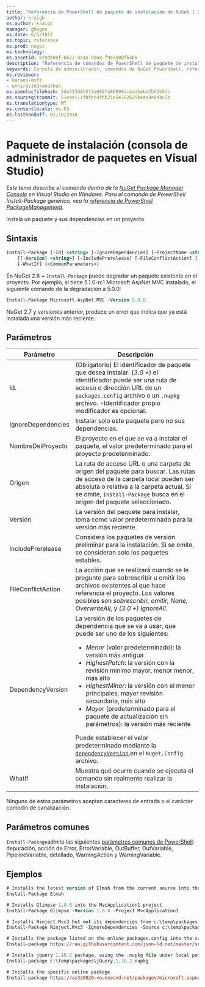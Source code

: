 ```yaml
---
title: "Referencia de PowerShell de paquete de instalación de NuGet | Documentos de Microsoft"
author: kraigb
ms.author: kraigb
manager: ghogen
ms.date: 6/1/2017
ms.topic: reference
ms.prod: nuget
ms.technology: 
ms.assetid: 879db0ef-6b72-4a4a-bb68-f9e3a00f64b8
description: "Referencia de comandos de PowerShell de paquete de instalación en la consola de administrador de paquetes de NuGet en Visual Studio."
keywords: Consola de administrador, comandos de NuGet Powershell, referencia de NuGet Powershell, Install-Package de paquete de NuGet
ms.reviewer:
- karann-msft
- unniravindranathan
ms.openlocfilehash: 5da523d8b517a6867a86998dceaa1eba7b55b5fc
ms.sourcegitcommit: 51eae111f0fec4fbb21e5e702629beaa3e8abc2b
ms.translationtype: MT
ms.contentlocale: es-ES
ms.lasthandoff: 01/10/2018
---
```

# <a name="install-package-package-manager-console-in-visual-studio"></a>Paquete de instalación (consola de administrador de paquetes en Visual Studio)

*Este tema describe el comando dentro de la [NuGet Package Manager Console](Package-Manager-Console.md) en Visual Studio en Windows. Para el comando de PowerShell Install-Package genérico, vea la [referencia de PowerShell PackageManagement](/powershell/module/packagemanagement/?view=powershell-6).*

Instala un paquete y sus dependencias en un proyecto.

## <a name="syntax"></a>Sintaxis

```ps
Install-Package [-Id] <string> [-IgnoreDependencies] [-ProjectName <string>] [[-Source] <string>] 
    [[-Version] <string>] [-IncludePrerelease] [-FileConflictAction] [-DependencyVersion]
    [-WhatIf] [<CommonParameters>]
```

En NuGet 2.8 + `Install-Package` puede degradar un paquete existente en el proyecto. Por ejemplo, si tiene 5.1.0-rc1 Microsoft.AspNet.MVC instalado, el siguiente comando de la degradación a 5.0.0:

```ps
Install-Package Microsoft.AspNet.MVC -Version 5.0.0.
```

NuGet 2.7 y versiones anterior, produce un error que indica que ya está instalada una versión más reciente.
  
## <a name="parameters"></a>Parámetros

| Parámetro | Descripción |
| --- | --- |
| Id. | (Obligatorio) El identificador de paquete que desea instalar. (*3.0 +*) el identificador puede ser una ruta de acceso o dirección URL de un `packages.config` archivo o un `.nupkg` archivo. -Identificador propio modificador es opcional. |
| IgnoreDependencies | Instalar solo este paquete pero no sus dependencias. |
| NombreDelProyecto | El proyecto en el que se va a instalar el paquete, el valor predeterminado para el proyecto predeterminado. |
| Origen | La ruta de acceso URL o una carpeta de origen del paquete para buscar. Las rutas de acceso de la carpeta local pueden ser absoluta o relativa a la carpeta actual. Si se omite, `Install-Package` busca en el origen del paquete seleccionado. |
| Versión | La versión del paquete para instalar, toma como valor predeterminado para la versión más reciente. |
| IncludePrerelease | Considera los paquetes de versión preliminar para la instalación. Si se omite, se consideran solo los paquetes estables. |
| FileConflictAction | La acción que se realizará cuando se le pregunte para sobrescribir u omitir los archivos existentes al que hace referencia el proyecto. Los valores posibles son *sobrescribir, omitir, None, OverwriteAll*, y *(3.0 +)* *IgnoreAll*. |
| DependencyVersion | La versión de los paquetes de dependencia que se va a usar, que puede ser uno de los siguientes:<br/><ul><li>*Menor* (valor predeterminado): la versión más antigua</li><li>*HighestPatch*: la versión con la revisión mínimo mayor, menor menor, más alto</li><li>*HighestMinor*: la versión con el menor principales, mayor revisión secundaria, más alto</li><li>*Mayor* (predeterminado para el paquete de actualización sin parámetros): la versión más reciente</li></ul>Puede establecer el valor predeterminado mediante la [ `dependencyVersion` ](../Schema/nuget-config-file.md#config-section) en el `Nuget.Config` archivo. |
| WhatIf | Muestra qué ocurre cuando se ejecuta el comando sin realmente realizar la instalación. |

Ninguno de estos parámetros aceptan caracteres de entrada o el carácter comodín de canalización.

## <a name="common-parameters"></a>Parámetros comunes

`Install-Package`admite las siguientes [parámetros comunes de PowerShell](http://go.microsoft.com/fwlink/?LinkID=113216): depuración, acción de Error, ErrorVariable, OutBuffer, OutVariable, PipelineVariable, detallado, WarningAction y WarningVariable.

## <a name="examples"></a>Ejemplos

```ps
# Installs the latest version of Elmah from the current source into the default project
Install-Package Elmah

# Installs Glimpse 1.0.0 into the MvcApplication1 project
Install-Package Glimpse -Version 1.0.0 -Project MvcApplication1

# Installs Ninject.Mvc3 but not its dependencies from c:\temp\packages
Install-Package Ninject.Mvc3 -IgnoreDependencies -Source c:\temp\packages

# Installs the package listed on the online packages.config into the current project
Install-package https://raw.githubusercontent.com/json-ld.net/master/src/JsonLD/packages.config

# Installs jquery 1.10.2 package, using the .nupkg file under local path of c:\temp\packages
Install-package c:\temp\packages\jQuery.1.10.2.nupkg

# Installs the specific online package
Install-package https://az320820.vo.msecnd.net/packages/microsoft.aspnet.mvc.5.2.3.nupkg
```
